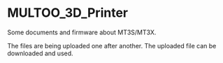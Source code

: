 # MULTOO_3D_Printer
Some documents and firmware about MT3S/MT3X.



The files are being uploaded one after another. The uploaded file can be downloaded and used.
